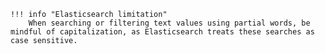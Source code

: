     !!! info "Elasticsearch limitation"
        When searching or filtering text values using partial words, be mindful of capitalization, as Elasticsearch treats these searches as case sensitive.